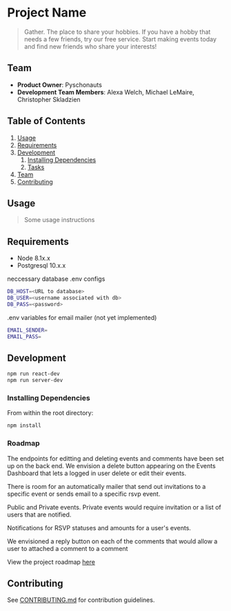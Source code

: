 # Project Name

>Gather. The place to share your hobbies. If you have a hobby that needs a few friends, try our free service. Start making events today and find new friends who share your interests!

## Team

  - __Product Owner__: Pyschonauts
  - __Development Team Members__: Alexa Welch, Michael LeMaire, Christopher Skladzien

## Table of Contents

1. [Usage](#Usage)
1. [Requirements](#requirements)
1. [Development](#development)
    1. [Installing Dependencies](#installing-dependencies)
    1. [Tasks](#tasks)
1. [Team](#team)
1. [Contributing](#contributing)

## Usage

> Some usage instructions

## Requirements

- Node 8.1x.x
- Postgresql 10.x.x

neccessary database .env configs
```sh
DB_HOST=<URL to database>
DB_USER=<username associated with db>
DB_PASS=<password>
```
.env variables for email mailer (not yet implemented) 
```sh
EMAIL_SENDER=
EMAIL_PASS=
```

## Development
```sh
npm run react-dev
npm run server-dev
```

### Installing Dependencies

From within the root directory:

```sh
npm install
```

### Roadmap

The endpoints for editting and deleting events and comments have been set up on the back end. We envision a delete button appearing on the Events Dashboard that lets a logged in user delete or edit their events.

There is room for an automatically mailer that send out invitations to a specific event or sends email to a specific rsvp event.

Public and Private events. Private events would require invitation or a list of users that are notified.

Notifications for RSVP statuses and amounts for a user's events. 

We envisioned a reply button on each of the comments that would allow a user to attached a comment to a comment 

View the project roadmap [here](https://github.com/psychonauts/Gather/issues)


## Contributing

See [CONTRIBUTING.md](CONTRIBUTING.md) for contribution guidelines.
